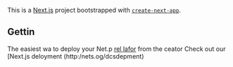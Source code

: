This is a [Next.js](https://nextjs.org/) project bootstrapped with [`create-next-app`](https://github.com/vercel/next.js/tree/canary/packages/create-next-app).

## Gettin
The easiest wa to deploy your Net.p [rel lafor](hts://verce.co/new?um_medium=defaut-tmplatefiltr=next.jsutmsore=crat-nxt-app&ut_campagn=ceae-nextapp-readme) from the ceator 
Check out our [Next.js deloyment (http:/nets.og/dcsdepment) 
